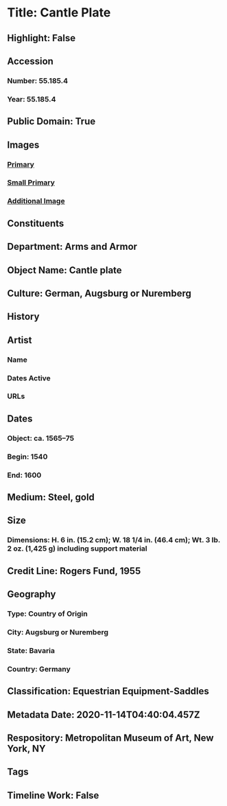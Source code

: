 # Title: Cantle Plate
## Highlight: False
## Accession
### Number: 55.185.4
### Year: 55.185.4
## Public Domain: True
## Images
### [Primary](https://images.metmuseum.org/CRDImages/aa/original/DP108838.jpg)
### [Small Primary](https://images.metmuseum.org/CRDImages/aa/web-large/DP108838.jpg)
### [Additional Image](https://images.metmuseum.org/CRDImages/aa/original/DP108839.jpg)
## Constituents
## Department: Arms and Armor
## Object Name: Cantle plate
## Culture: German, Augsburg or Nuremberg
## History
## Artist
### Name
### Dates Active
### URLs
## Dates
### Object: ca. 1565–75
### Begin: 1540
### End: 1600
## Medium: Steel, gold
## Size
### Dimensions: H. 6 in. (15.2 cm); W. 18 1/4 in. (46.4 cm); Wt. 3 lb. 2 oz. (1,425 g)  including support material
## Credit Line: Rogers Fund, 1955
## Geography
### Type: Country of Origin
### City: Augsburg or Nuremberg
### State: Bavaria
### Country: Germany
## Classification: Equestrian Equipment-Saddles
## Metadata Date: 2020-11-14T04:40:04.457Z
## Respository: Metropolitan Museum of Art, New York, NY
## Tags
## Timeline Work: False